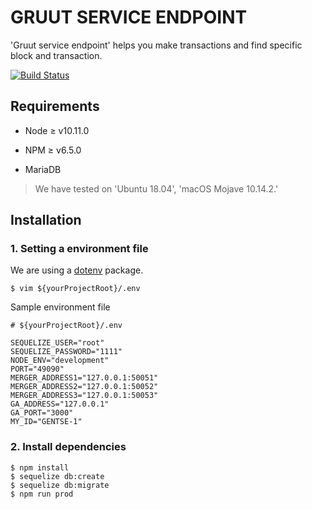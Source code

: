 # GRUUT SERVICE ENDPOINT

'Gruut service endpoint' helps you make transactions and find specific block and transaction.

[![Build Status](https://travis-ci.org/gruut/enterprise-service-endpoint.svg?branch=master)](https://travis-ci.org/gruut/enterprise-service-endpoint)
## Requirements

* Node ≥ v10.11.0
  
* NPM ≥ v6.5.0

* MariaDB

> We have tested on 'Ubuntu 18.04', 'macOS Mojave 10.14.2.'

## Installation

### 1. Setting a environment file

We are using a [dotenv](https://github.com/motdotla/dotenv) package.
```shell
$ vim ${yourProjectRoot}/.env
```

Sample environment file
```
# ${yourProjectRoot}/.env

SEQUELIZE_USER="root"
SEQUELIZE_PASSWORD="1111"
NODE_ENV="development"
PORT="49090"
MERGER_ADDRESS1="127.0.0.1:50051"
MERGER_ADDRESS2="127.0.0.1:50052"
MERGER_ADDRESS3="127.0.0.1:50053"
GA_ADDRESS="127.0.0.1"
GA_PORT="3000"
MY_ID="GENTSE-1"
```

### 2. Install dependencies

```shell
$ npm install
$ sequelize db:create
$ sequelize db:migrate
$ npm run prod
```
